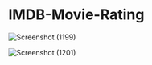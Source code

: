 # IMDB-Movie-Rating



![Screenshot (1199)](https://user-images.githubusercontent.com/87609938/143388783-0aedc90e-b497-46f9-aeda-f304b9e57bde.png)





![Screenshot (1201)](https://user-images.githubusercontent.com/87609938/143388802-a8d1d548-bb30-49f7-90d5-f100365d64c3.png)
